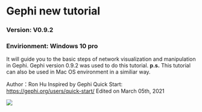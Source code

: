 # Gephi new tutorial
### Version: V0.9.2
### Envirionment: Windows 10 pro

It will guide you to the basic steps of network visualization and manipulation in Gephi. 
Gephi version 0.9.2 was used to do this tutorial.
**p.s.** This tutorial can also be used in Mac OS environment in a similiar way.



Author：Ron Hu
Inspired by  Gephi Quick Start:
https://gephi.org/users/quick-start/
Edited on March 05th, 2021



![](https://i.imgur.com/RaOrwaE.png)


